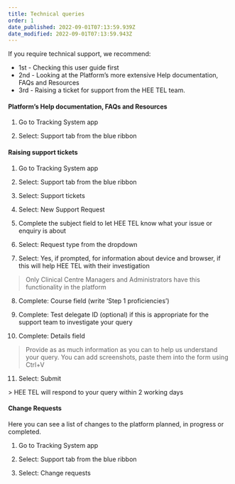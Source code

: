 ```yaml
---
title: Technical queries
order: 1
date_published: 2022-09-01T07:13:59.939Z
date_modified: 2022-09-01T07:13:59.943Z
---
```

If you require technical support, we recommend:​

- 1st - Checking this user guide first​
- 2nd - Looking at the Platform’s more extensive Help documentation, FAQs and Resources​
- 3rd - Raising a ticket for support from the HEE TEL team.​

#### Platform’s Help documentation, FAQs and Resources

1. Go to Tracking System app​

2. Select: Support tab from the blue ribbon ​

#### Raising support tickets

1. Go to Tracking System app​

2. Select: Support tab from the blue ribbon ​

3. Select: Support tickets​

4. Select: New Support Request​

5. Complete the subject field to let HEE TEL know what your issue or enquiry is about​

6. Select: Request type from the dropdown ​

7. Select: Yes, if prompted, for information about device and browser, if this will help HEE TEL with their investigation

> Only Clinical Centre Managers and Administrators have this functionality in the platform ​

8. Complete: Course field (write ‘Step 1 proficiencies’) ​

9. Complete: Test delegate ID  (optional) if this is appropriate for the support team to investigate your query​

10. Complete: Details field​

> Provide as as much information as you can to help us understand your query. You can add screenshots, paste them into the form using Ctrl+V​

11. Select: Submit ​

​> HEE TEL will respond to your query within 2 working days​

#### Change Requests​

Here you can see a list of changes to the platform planned, in progress or completed.​

1. Go to Tracking System app​

2. Select: Support tab from the blue ribbon ​

3. Select: Change requests​

